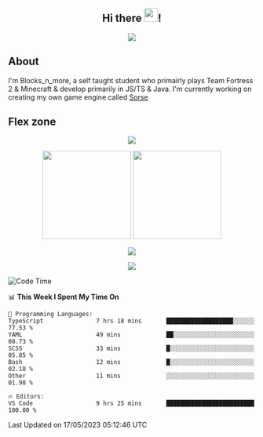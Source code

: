 <h2 align="center">
  Hi there <img src="https://media.giphy.com/media/hvRJCLFzcasrR4ia7z/giphy.gif" width="28">!
</h2>

<p align="center">
  <img src="https://forthebadge.com/images/badges/0-percent-optimized.svg">
</p>

## About
I'm Blocks_n_more, a self taught student who primairly plays Team Fortress 2 & Minecraft & develop primarily in JS/TS & Java. I'm currently working on creating my own game engine called [Sorse](https://github.com/Wave-Studio/sorse2)

## Flex zone
<p align="center">
 <img src="https://github-profile-summary-cards.vercel.app/api/cards/profile-details?username=Blocksnmore&theme=github_dark">
</p>
<p align="center">
 <img height="180em" src="https://github-readme-stats-git-masterrstaa-rickstaa.vercel.app/api?username=Blocksnmore&show_icons=true&theme=dark&hide_border=true">
 <img height="180em" src="https://github-readme-stats-git-masterrstaa-rickstaa.vercel.app/api/top-langs/?username=Blocksnmore&layout=compact&theme=dark&hide_border=true"> 
</p>
<p align="center">
 <img src="https://github-readme-streak-stats.herokuapp.com/?user=Blocksnmore&theme=dark&hide_border=true">
</p>
<p align="center">
 <img src="https://github-readme-activity-graph.cyclic.app/graph?username=Blocksnmore&theme=github&hide_border=true"> 
</p>

<!--START_SECTION:waka-->
![Code Time](http://img.shields.io/badge/Code%20Time-536%20hrs%207%20mins-blue)

📊 **This Week I Spent My Time On** 

```text
💬 Programming Languages: 
TypeScript               7 hrs 18 mins       ███████████████████░░░░░░   77.53 % 
YAML                     49 mins             ██░░░░░░░░░░░░░░░░░░░░░░░   08.73 % 
SCSS                     33 mins             █░░░░░░░░░░░░░░░░░░░░░░░░   05.85 % 
Bash                     12 mins             █░░░░░░░░░░░░░░░░░░░░░░░░   02.18 % 
Other                    11 mins             ░░░░░░░░░░░░░░░░░░░░░░░░░   01.98 % 

🔥 Editors: 
VS Code                  9 hrs 25 mins       █████████████████████████   100.00 % 
```


 Last Updated on 17/05/2023 05:12:46 UTC
<!--END_SECTION:waka-->
